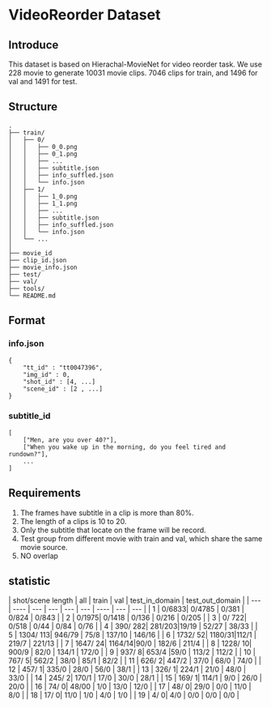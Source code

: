 # VideoReorder Dataset
## Introduce
This dataset is based on Hierachal-MovieNet for video reorder task.
We use 228 movie to generate 10031 movie clips. 7046 clips for train, and 1496 for val and  1491 for test.

## Structure
```
.
├── train/
│   ├── 0/
│   │   ├── 0_0.png
│   │   ├── 0_1.png
│   │   ├── ...
│   │   ├── subtitle.json
│   │   ├── info_suffled.json
│   │   └── info.json
│   ├── 1/
│   │   ├── 1_0.png
│   │   ├── 1_1.png
│   │   ├── ...
│   │   ├── subtitle.json
│   │   ├── info_suffled.json
│   │   └── info.json
│   └── ...
│
├── movie_id
├── clip_id.json
├── movie_info.json
├── test/
├── val/
├── tools/
└── README.md
```

## Format
### info.json
```
{
    "tt_id" : "tt0047396",
    "img_id" : 0,
    "shot_id" : [4, ...]
    "scene_id" : [2 , ...]
}
```
### subtitle_id
```
[
    ["Men, are you over 40?"],
    ["When you wake up in the morning, do you feel tired and rundown?"],
    ...
]
```

## Requirements
1. The frames have subtitle in a clip is more than 80\%.
2. The length of a clips is 10 to 20.
3. Only the subtitle that locate on the frame will be record.
4. Test group from different movie with train and val, which share the same movie source.
5. NO overlap
   
## statistic
| shot/scene length  | all | train | val | test_in_domain | test_out_domain | 
| --- | ---- | --- | --- | --- | --- | ---- | --- | --- |
|  1 |    0/6833| 0/4785 | 0/381 | 0/824  | 0/843 |
|  2 |    0/1975| 0/1418 | 0/136 | 0/216  | 0/205 |
|  3 |    0/ 722| 0/518  | 0/44 | 0/84  | 0/76 |
|  4 |  390/ 282| 281/203|19/19 | 52/27  | 38/33 |
|  5 | 1304/ 113| 946/79 | 75/8 | 137/10  | 146/16 |
|  6 | 1732/  52| 1180/31|112/1 | 219/7  | 221/13 |
|  7 | 1647/  24| 1164/14|90/0 | 182/6  | 211/4 |
|  8 | 1228/  10| 900/9  | 82/0 | 134/1  | 172/0 |
|  9 |  937/   8| 653/4  |59/0 | 113/2  | 112/2 |
| 10 |  767/   5| 562/2  | 38/0 | 85/1  | 82/2 |
| 11 |  626/   2| 447/2  | 37/0 | 68/0  | 74/0 |
| 12 |  457/   1| 335/0  | 28/0 | 56/0  | 38/1 |
| 13 |  326/   1| 224/1  | 21/0 | 48/0  | 33/0 |
| 14 |  245/   2| 170/1  | 17/0 | 30/0  | 28/1 |
| 15 |  169/   1| 114/1  | 9/0 | 26/0  | 20/0 |
| 16 |   74/   0| 48/00  | 1/0 | 13/0  | 12/0 |
| 17 |   48/   0| 29/0   | 0/0 | 11/0  | 8/0 |
| 18 |   17/   0| 11/0   | 1/0 | 4/0  | 1/0 |
| 19 |    4/   0| 4/0    | 0/0 | 0/0  | 0/0 |

